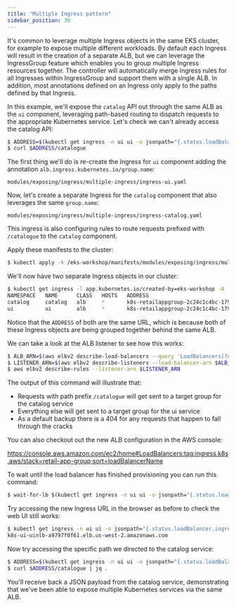 ```yaml
---
title: "Multiple Ingress pattern"
sidebar_position: 30
---
```


It's common to leverage multiple Ingress objects in the same EKS cluster, for example to expose multiple different workloads. By default each Ingress will result in the creation of a separate ALB, but we can leverage the IngressGroup feature which enables you to group multiple Ingress resources together. The controller will automatically merge Ingress rules for all Ingresses within IngressGroup and support them with a single ALB. In addition, most annotations defined on an Ingress only apply to the paths defined by that Ingress.

In this example, we'll expose the `catalog` API out through the same ALB as the `ui` component, leveraging path-based routing to dispatch requests to the appropriate Kubernetes service. Let's check we can't already access the catalog API:

```bash expectError=true
$ ADDRESS=$(kubectl get ingress -n ui ui -o jsonpath="{.status.loadBalancer.ingress[*].hostname}{'\n'}")
$ curl $ADDRESS/catalogue
```

The first thing we'll do is re-create the Ingress for `ui` component adding the annotation `alb.ingress.kubernetes.io/group.name`:

```file
modules/exposing/ingress/multiple-ingress/ingress-ui.yaml
```

Now, let's create a separate Ingress for the `catalog` component that also leverages the same `group.name`:

```file
modules/exposing/ingress/multiple-ingress/ingress-catalog.yaml
```

This ingress is also configuring rules to route requests prefixed with `/catalogue` to the `catalog` component.

Apply these manifests to the cluster:

```bash timeout=180 hook=add-ingress hookTimeout=430
$ kubectl apply -k /eks-workshop/manifests/modules/exposing/ingress/multiple-ingress
```

We'll now have two separate Ingress objects in our cluster:

```bash
$ kubectl get ingress -l app.kubernetes.io/created-by=eks-workshop -A
NAMESPACE   NAME      CLASS   HOSTS   ADDRESS                                                              PORTS   AGE
catalog     catalog   alb     *       k8s-retailappgroup-2c24c1c4bc-17962260.us-west-2.elb.amazonaws.com   80      2m21s
ui          ui        alb     *       k8s-retailappgroup-2c24c1c4bc-17962260.us-west-2.elb.amazonaws.com   80      2m21s
```

Notice that the `ADDRESS` of both are the same URL, which is because both of these Ingress objects are being grouped together behind the same ALB.

We can take a look at the ALB listener to see how this works:

```bash
$ ALB_ARN=$(aws elbv2 describe-load-balancers --query 'LoadBalancers[?contains(LoadBalancerName, `k8s-retailappgroup`) == `true`].LoadBalancerArn' | jq -r '.[0]')
$ LISTENER_ARN=$(aws elbv2 describe-listeners --load-balancer-arn $ALB_ARN | jq -r '.Listeners[0].ListenerArn')
$ aws elbv2 describe-rules --listener-arn $LISTENER_ARN
```

The output of this command will illustrate that:

* Requests with path prefix `/catalogue` will get sent to a target group for the catalog service
* Everything else will get sent to a target group for the ui service
* As a default backup there is a 404 for any requests that happen to fall through the cracks

You can also checkout out the new ALB configuration in the AWS console:

https://console.aws.amazon.com/ec2/home#LoadBalancers:tag:ingress.k8s.aws/stack=retail-app-group;sort=loadBalancerName

To wait until the load balancer has finished provisioning you can run this command:

```bash
$ wait-for-lb $(kubectl get ingress -n ui ui -o jsonpath="{.status.loadBalancer.ingress[*].hostname}{'\n'}")
```

Try accessing the new Ingress URL in the browser as before to check the web UI still works:

```bash
$ kubectl get ingress -n ui ui -o jsonpath="{.status.loadBalancer.ingress[*].hostname}{'\n'}"
k8s-ui-uinlb-a9797f0f61.elb.us-west-2.amazonaws.com
```

Now try accessing the specific path we directed to the catalog service:

```bash
$ ADDRESS=$(kubectl get ingress -n ui ui -o jsonpath="{.status.loadBalancer.ingress[*].hostname}{'\n'}")
$ curl $ADDRESS/catalogue | jq .
```

You'll receive back a JSON payload from the catalog service, demonstrating that we've been able to expose multiple Kubernetes services via the same ALB.

